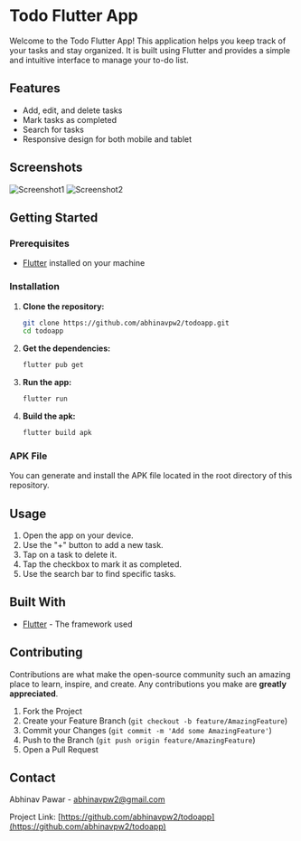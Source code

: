 # Todo Flutter App

Welcome to the Todo Flutter App! This application helps you keep track of your tasks and stay organized. It is built using Flutter and provides a simple and intuitive interface to manage your to-do list.

## Features

- Add, edit, and delete tasks
- Mark tasks as completed
- Search for tasks
- Responsive design for both mobile and tablet

## Screenshots

![Screenshot1](screenshots/screenshot1.png)
![Screenshot2](screenshots/screenshot2.png)

## Getting Started

### Prerequisites

- [Flutter](https://flutter.dev/docs/get-started/install) installed on your machine

### Installation

1. **Clone the repository:**

   ```bash
   git clone https://github.com/abhinavpw2/todoapp.git
   cd todoapp
   ```

2. **Get the dependencies:**

   ```bash
   flutter pub get
   ```

3. **Run the app:**

   ```bash
   flutter run
   ```

4. **Build the apk:**

   ```bash
   flutter build apk
   ```

### APK File

You can generate and install the APK file located in the root directory of this repository.

## Usage

1. Open the app on your device.
2. Use the "+" button to add a new task.
3. Tap on a task to delete it.
4. Tap the checkbox to mark it as completed.
5. Use the search bar to find specific tasks.

## Built With

- [Flutter](https://flutter.dev/) - The framework used

## Contributing

Contributions are what make the open-source community such an amazing place to learn, inspire, and create. Any contributions you make are **greatly appreciated**.

1. Fork the Project
2. Create your Feature Branch (`git checkout -b feature/AmazingFeature`)
3. Commit your Changes (`git commit -m 'Add some AmazingFeature'`)
4. Push to the Branch (`git push origin feature/AmazingFeature`)
5. Open a Pull Request

## Contact

Abhinav Pawar - abhinavpw2@gmail.com

Project Link: [https://github.com/abhinavpw2/todoapp](https://github.com/abhinavpw2/todoapp)
